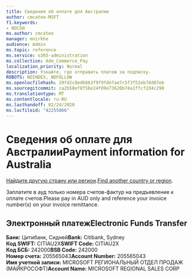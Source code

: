 ```yaml
---
title: Сведения об оплате для Австралии
author: cmcatee-MSFT
f1.keywords:
- NOCSH
ms.author: cmcatee
manager: mnirkhe
audience: Admin
ms.topic: reference
ms.service: o365-administration
ms.collection: Adm_Commerce_Pay
localization_priority: Normal
description: Узнайте, где отправить платеж за подписку.
ROBOTS: NOINDEX, NOFOLLOW
ms.openlocfilehash: 29fd2c8ed6863f9f9fde7ae7c5f3f52eb78d07eb
ms.sourcegitcommit: ca2b58ef8f5be24f09e73620b74a1ffcf2d4c290
ms.translationtype: MT
ms.contentlocale: ru-RU
ms.lasthandoff: 02/24/2020
ms.locfileid: "42255866"
---
```

# <a name="payment-information-for-australia"></a><span data-ttu-id="bbe33-103">Сведения об оплате для Австралии</span><span class="sxs-lookup"><span data-stu-id="bbe33-103">Payment information for Australia</span></span>

<span data-ttu-id="bbe33-104">[Найдите другую страну или регион](../billing-and-payments/pay-for-your-subscription.md).</span><span class="sxs-lookup"><span data-stu-id="bbe33-104">[Find another country or region](../billing-and-payments/pay-for-your-subscription.md).</span></span>

<span data-ttu-id="bbe33-105">Заплатите в ауд только номера счетов-фактур на предъявление к оплате счетов.</span><span class="sxs-lookup"><span data-stu-id="bbe33-105">Please pay in AUD only and reference your invoice number(s) on your invoice remittance.</span></span>

## <a name="electronic-funds-transfer"></a><span data-ttu-id="bbe33-106">Электронный платеж</span><span class="sxs-lookup"><span data-stu-id="bbe33-106">Electronic Funds Transfer</span></span>

<span data-ttu-id="bbe33-107">**Банк:** Цитибанк, Сидней</span><span class="sxs-lookup"><span data-stu-id="bbe33-107">**Bank:** Citibank, Sydney</span></span>  
<span data-ttu-id="bbe33-108">**Код SWIFT:** CITIAU2X</span><span class="sxs-lookup"><span data-stu-id="bbe33-108">**SWIFT Code:** CITIAU2X</span></span>  
<span data-ttu-id="bbe33-109">**Код БСБ:** 242000</span><span class="sxs-lookup"><span data-stu-id="bbe33-109">**BSB Code:** 242000</span></span>  
<span data-ttu-id="bbe33-110">**Номер счета:** 205565043</span><span class="sxs-lookup"><span data-stu-id="bbe33-110">**Account Number:** 205565043</span></span>  
<span data-ttu-id="bbe33-111">**Имя учетной записи:** MICROSOFT РЕГИОНАЛЬНЫЙ ОТДЕЛ ПРОДАЖ (МАЙКРОСОФТ)</span><span class="sxs-lookup"><span data-stu-id="bbe33-111">**Account Name:** MICROSOFT REGIONAL SALES CORP</span></span>  